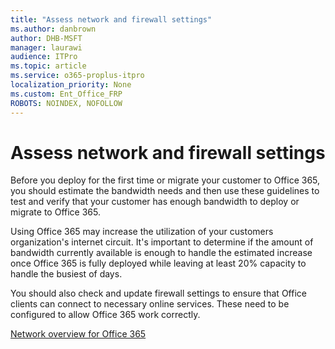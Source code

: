 ```yaml
---
title: "Assess network and firewall settings"
ms.author: danbrown
author: DHB-MSFT
manager: laurawi
audience: ITPro
ms.topic: article
ms.service: o365-proplus-itpro
localization_priority: None
ms.custom: Ent_Office_FRP
ROBOTS: NOINDEX, NOFOLLOW
---
```


# Assess network and firewall settings

Before you deploy for the first time or migrate your customer to Office 365, you should estimate the bandwidth needs and then use these guidelines to test and verify that your customer has enough bandwidth to deploy or migrate to Office 365. 

Using Office 365 may increase the utilization of your customers organization's internet circuit. It's important to determine if the amount of bandwidth currently available is enough to handle the estimated increase once Office 365 is fully deployed while leaving at least 20% capacity to handle the busiest of days.

You should also check and update firewall settings to ensure that Office clients can connect to necessary online services. These need to be configured to allow Office 365 work correctly.

[Network overview for Office 365 ](https://docs.microsoft.com/en-us/office365/enterprise/office-365-networking-overview)
